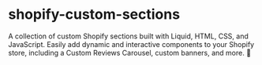 # shopify-custom-sections
A collection of custom Shopify sections built with Liquid, HTML, CSS, and JavaScript. Easily add dynamic and interactive components to your Shopify store, including a Custom Reviews Carousel, custom banners, and more. 🚀
